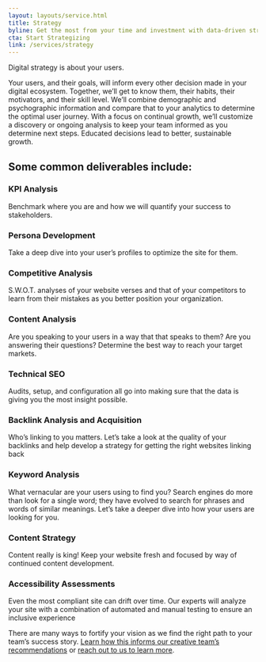 ```yaml
---
layout: layouts/service.html
title: Strategy
byline: Get the most from your time and investment with data-driven strategy.
cta: Start Strategizing
link: /services/strategy
---
```

<p>Digital strategy is about your users.</p>

<p>Your users, and their goals, will inform every other decision made in your digital ecosystem. Together, we’ll get to know them, their habits, their motivators, and their skill level. We’ll combine demographic and psychographic information and compare that to your analytics to determine the optimal user journey. With a focus on continual growth, we’ll customize a discovery or ongoing analysis to keep your team informed as you determine next steps. Educated decisions lead to better, sustainable growth.</p>

<h2>Some common deliverables include:</h2>
<div class="row">
  <div class="col-sm-4">
    <h3>KPI Analysis</h3>
  </div>
  <div class="col-sm-8">
    <p>Benchmark where you are and how we will quantify your success to stakeholders.</p>
  </div>
</div>
<div class="row">
  <div class="col-sm-4">
    <h3>Persona Development</h3>
  </div>
  <div class="col-sm-8">
    <p>Take a deep dive into your user’s profiles to optimize the site for them.</p>
  </div>
</div>
<div class="row">
  <div class="col-sm-4">
    <h3>Competitive Analysis</h3>
  </div>
  <div class="col-sm-8">
    <p>S.W.O.T. analyses of your website verses and that of your competitors to learn from their mistakes as you better position your organization.</p>
  </div>
</div>
<div class="row">
  <div class="col-sm-4">
    <h3>Content Analysis</h3>
  </div>
  <div class="col-sm-8">
    <p>Are you speaking to your users in a way that that speaks to them? Are you answering their questions? Determine the best way to reach your target markets. </p>
  </div>
</div>
<div class="row">
  <div class="col-sm-4">
    <h3>Technical SEO</h3>
  </div>
  <div class="col-sm-8">
    <p>Audits, setup, and configuration all go into making sure that the data is giving you the most insight possible. </p>
  </div>
</div>
<div class="row">
  <div class="col-sm-4">
    <h3>Backlink Analysis and Acquisition</h3>
  </div>
  <div class="col-sm-8">
    <p>Who’s linking to you matters. Let’s take a look at the quality of your backlinks and help develop a strategy for getting the right websites linking back</p>
  </div>
</div>
<div class="row">
  <div class="col-sm-4">
    <h3>Keyword Analysis</h3>
  </div>
  <div class="col-sm-8">
    <p>What vernacular are your users using to find you? Search engines do more than look for a single word; they have evolved to search for phrases and words of similar meanings. Let’s take a deeper dive into how your users are looking for you.</p>
  </div>
</div>
<div class="row">
  <div class="col-sm-4">
    <h3>Content Strategy</h3>
  </div>
  <div class="col-sm-8">
    <p>Content really is king! Keep your website fresh and focused by way of continued content development.</p>
  </div>
</div>
<div class="row">
  <div class="col-sm-4">
    <h3>Accessibility Assessments</h3>
  </div>
  <div class="col-sm-8">
    <p>Even the most compliant site can drift over time. Our experts will analyze your site with a combination of automated and manual testing to ensure an inclusive experience </p>
  </div>
</div>

<p>There are many ways to fortify your vision as we find the right path to your team’s success story. <a href="/services/creative">Learn how this informs our creative team’s recommendations</a> or <a href="../contact">reach out to us to learn more</a>.</p>


